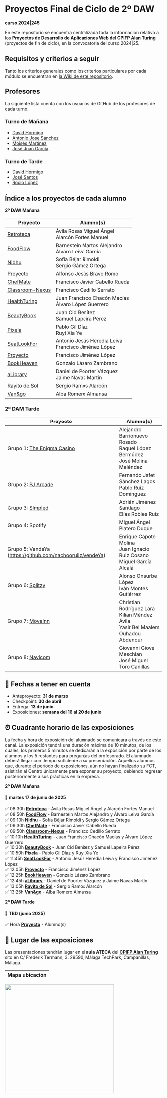 # Proyectos Final de Ciclo de 2º DAW
**curso 2024|245**

En este repositorio se encuentra centralizada toda la información relativa a los **Proyectos de Desarrollo de Aplicaciones Web del CPIFP Alan Turing** (proyectos de fin de ciclo), en la convocatoria del curso 2024|25.

## Requisitos y criterios a seguir

Tanto los criterios generales como los criterios particulares por cada módulo se encuentran en [la Wiki de este repositorio](https://github.com/CPIFPAlanTuring/2daw-tfc-2425/wiki).

## Profesores 

La siguiente lista cuenta con los usuarios de GitHub de los profesores de cada turno.

### Turno de Mañana

* [David Hormigo](https://github.com/DavidHormigoRamirez)
* [Antonio Jose Sánchez](https://github.com/antoniojosesanchez)
* [Moisés Martínez](https://github.com/MoiCPIFP)
* [José Juan García](https://github.com/jgarmay674)
  
### Turno de Tarde

* [David Hormigo](https://github.com/DavidHormigoRamirez)
* [José Santos]()
* [Rocio López](https://github.com/rlopdav392)

## Índice a los proyectos de cada alumno

**2º DAW Mañana**

|Proyecto | Alumno(s)|
|-----------------------------------------------------------------------------------| ------------------------------|
| [Retroteca](https://github.com/CompiTrabajo2DAW/RETROTECA)                         |Ávila Rosas Miguel Ángel<br>Alarcón Fortes Manuel |
| [FoodFlow](https://github.com/Hisui02/FoodFlow)                                                                      |Barnestein Martos Alejandro <br/> Álvaro Leiva García |
| [Nidhu](https://github.com/Sunderfal/Nidhu)                                       |Sofía Béjar Rimoldi <br>Sergio Gámez Ortega |
| [Proyecto]()                                                                      |Alfonso Jesús Bravo Romo |
| [ChefMate](https://github.com/FranciscoCabelloRueda/ChefMate)                                                                      |Francisco Javier Cabello Rueda |
| [Classroom-Nexus](https://github.com/FCedillo98/ClassroomNexus)                   |Francisco Cedillo Serrato |
| [HealthTuring](https://github.com/HealthTuring/HealthTuring)                      |Juan Francisco Chacón Macías <br>Álvaro López Guerrero |
| [BeautyBook](https://github.com/juancid08/beautyBook)                             |Juan Cid Benítez <br> Samuel Lapeira Pérez |
| [Pixela](https://github.com/envyx10/Pixela.git)                                   |Pablo Gil Díaz <br>Ruyi Xia Ye |
| [SeatLookFor](https://github.com/toniipower/SeatLookFor)                          |Antonio Jesús Heredia Leiva <br> Francisco Jiménez López |
| [Proyecto]()                                                                      |Francisco Jiménez López |
| [BookHeaven](https://github.com/GLazaro8/TFC-BookHeaven)                                                                      |Gonzalo Lázaro Zambrano |
| [aLibrary](https://github.com/jaimenavasmartin/proyecto-final-ciclo)              |Daniel de Poorter Vázquez <br>Jaime Navas Martín|
| [Rayito de Sol](https://github.com/Kazuma275/Rayito-de-Sol)                       |Sergio Ramos Alarcón |
| [Van&go](https://github.com/albaromero6/VanGo-TFG)                                |Alba Romero Almansa |


### 2º DAM Tarde

|Proyecto | Alumno(s)|
| -----------------------------------------------------------------------------------| ------------------------------|
| Grupo 1: [The Enigma Casino](https://github.com/The-Enigma-Casino/The-Enigma-Casino) | Alejandro Barrionuevo Rosado<br/> Raquel López Bermúdez <br/> José Molina Meléndez |
| Grupo 2: [PJ Arcade](https://github.com/Fernandosanchez1609/PJ-Arcade)  | Fernando Jafet Sánchez Lagos <br/> Pablo Ruíz Domínguez |
| Grupo 3: [Simpled](https://github.com/AdrianJS2009/Simpled) |  Adrián Jiménez Santiago<br/> Elías Robles Ruiz |
| Grupo 4: Spotify  | Miguel Ángel Platero Duque |
| Grupo 5: VendeYa (https://github.com/nachooruiiz/vendeYa)  | Enrique Capote Molina<br/>Juan Ignacio Ruiz Cosano<br/>Miguel García Alcalá |
| Grupo 6: [Splitzy](https://github.com/AlonsoOL/Splitzy) |  Alonso Onsurbe López<br/>Iván Montes Gutiérrez |
| Grupo 7: [MoveInn](https://github.com/Chriistiiaann/MoveInn)  | Christian Rodríguez Lara<br/>Kilian Méndez Ávila<br/>Yasir Bel Maalem Ouhadou Abdenour  |
| Grupo 8: [Navicom](https://github.com/TheRealGGIOVI/Navicom.git)  | Giovanni Giove Meschian<br/>José Miguel Toro Canillas |


## 📝 Fechas a tener en cuenta
* Anteproyecto: **31 de marzo**
* Checkpoint:  **30 de abril**
* Entrega: **13 de junio**
* Exposiciones: **semana del 16 al 20 de junio** 

## ⏰ Cuadrante horario de las exposiciones

La fecha y hora de exposición del alumnado se comunicará a través de este canal. La exposición tendrá una duración máxima de 10 minutos, de los cuales, los primeros 5 minutos se dedicarán a la exposición por parte de los alumnos y los 5 restantes para preguntas del profesorado. El alumnado deberá llegar con tiempo suficiente a su presentación. Aquellos alumnos que, durante el período de exposiciones, aún no hayan finalizado su FCT, asistirán al Centro únicamente para exponer su proyecto, debiendo regresar posteriormente a sus prácticas en la empresa.

**2º DAW Mañana**
#### :calendar: martes 17 de junio de 2025

:white_check_mark:  08:30h **[Retroteca](https://github.com/CompiTrabajo2DAW/RETROTECA)** - Ávila Rosas Miguel Ángel y Alarcón Fortes Manuel<br/>
:white_check_mark:  08:50h **[FoodFlow](https://github.com/Hisui02/FoodFlow)** - Barnestein Martos Alejandro y Álvaro Leiva García<br/>
:white_check_mark:  09:10h **[Nidhu](https://github.com/Sunderfal/Nidhu)** - Sofía Béjar Rimoldi y Sergio Gámez Ortega <br/>
:white_check_mark:  09:30h **[ChefMate](https://github.com/FranciscoCabelloRueda/ChefMate)** - Francisco Javier Cabello Rueda<br/>
:white_check_mark:  09:50h **[Classroom-Nexus](https://github.com/FCedillo98/ClassroomNexus)** - Francisco Cedillo Serrato<br/>
:white_check_mark:  10:10h **[HealthTuring](https://github.com/HealthTuring/HealthTuring)** - Juan Francisco Chacón Macías  y Álvaro López Guerrero<br/>
:white_check_mark:  10:30h **[BeautyBook](https://github.com/juancid08/beautyBook)** - Juan Cid Benítez y Samuel Lapeira Pérez<br/>
:white_check_mark:  10:50h **[Pixela](https://github.com/envyx10/Pixela.git)** - Pablo Gil Díaz y Ruyi Xia Ye<br/>
:white_check_mark:  11:45h **[SeatLookFor](https://github.com/toniipower/SeatLookFor)** - Antonio Jesús Heredia Leiva y Francisco Jiménez López <br/>
:white_check_mark:  12:05h **[Proyecto]()** - Francisco Jiménez López<br/>
:white_check_mark:  12:25h **[BookHeaven](https://github.com/GLazaro8/TFC-BookHeaven)** - Gonzalo Lázaro Zambrano<br/>
:white_check_mark:  12:45h **[aLibrary](https://github.com/jaimenavasmartin/proyecto-final-ciclo)** - Daniel de Poorter Vázquez y Jaime Navas Martín<br/>
:white_check_mark:  13:05h **[Rayito de Sol](https://github.com/Kazuma275/Rayito-de-Sol)** - Sergio Ramos Alarcón<br/>
:white_check_mark:  13:25h **[Van&go](https://github.com/albaromero6/VanGo-TFG)** - Alba Romero Almansa<br/>




**2º DAW Tarde**
#### :calendar: TBD (junio 2025)

:white_check_mark:  Hora **[Proyecto]()** - Alumno(s)<br/>


## :school: Lugar de las exposiciones

Las presentaciones tendrán lugar en el **aula ATECA** del [**CPIFP Alan Turing**](https://maps.app.goo.gl/JThz6bDRVpknfbNh7) sito en C/ Frederik Termann, 3. 29590, Málaga TechPark, Campanillas, Málaga.

Mapa ubicación             | 
:-------------------------:|
<a href="https://maps.app.goo.gl/JThz6bDRVpknfbNh7" target="_blank"><img src="https://github.com/CPIFPAlanTuring/2daw-tfc-2324/blob/main/CPIFP_mapa_ubicación.png" width="350" /></a> 
